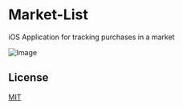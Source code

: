 # Market-List
iOS Application for tracking purchases in a market

![Image](https://problemvar-test.s3.eu-central-1.amazonaws.com/logo.png)

## License
[MIT](https://choosealicense.com/licenses/mit/)

